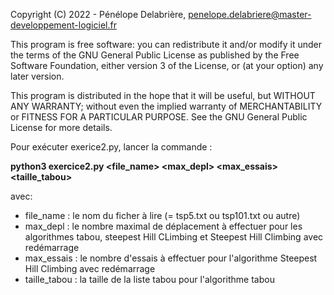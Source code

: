 Copyright (C) 2022 - Pénélope Delabrière, <penelope.delabriere@master-developpement-logiciel.fr>

This program is free software: you can redistribute it and/or modify it under the terms of the GNU General Public License as published by the Free Software Foundation, either version 3 of the License, or (at your option) any later version.

This program is distributed in the hope that it will be useful, but WITHOUT ANY WARRANTY; without even the implied warranty of MERCHANTABILITY or FITNESS FOR A PARTICULAR PURPOSE.  See the GNU General Public License for more details.

Pour exécuter exerice2.py, lancer la commande : 

**python3 exercice2.py <file_name> <max_depl> <max_essais> <taille_tabou>**

avec:

- file_name : le nom du ficher à lire (= tsp5.txt ou tsp101.txt ou autre)
- max_depl : le nombre maximal de déplacement à effectuer pour les algorithmes tabou, steepest Hill CLimbing et Steepest Hill Climbing avec redémarrage
- max_essais : le nombre d'essais à effectuer pour l'algorithme Steepest Hill Climbing avec redémarrage
- taille_tabou : la taille de la liste tabou pour l'algorithme tabou
